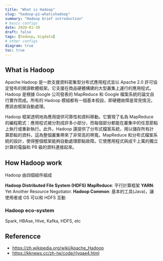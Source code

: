 ```yaml
---
title: "What is Hadoop"
slug: "hadoop-p1-whatishadoop"
summary: "Hadoop brief introduction"
# basic configs
date: 2020-01-30
draft: false
tags: [hadoop, bigdata]
# other configs
diagram: true
toc: true
---
```


## What is Hadoop

Apache Hadoop 是一款支援資料密集型分布式應用程式並以 Apache 2.0 許可協定發布的開源軟體框架。它支援在商品硬體構建的大型叢集上運行的應用程式。Hadoop 是根據 Google 公司發表的 MapReduce 和 Google 檔案系統的論文自行實作而成。所有的 Hadoop 模組都有一個基本假設，即硬體故障是常見情況，應該由框架自動處理。

Hadoop 框架透明地為應用提供可靠性和資料移動。它實現了名為 MapReduce 的編程範式：應用程式被分割成許多小部分，而每個部分都能在叢集中的任意節點上執行或重新執行。此外，Hadoop 還提供了分布式檔案系統，用以儲存所有計算節點的資料，這為整個叢集帶來了非常高的帶寬。MapReduce 和分布式檔案系統的設計，使得整個框架能夠自動處理節點故障。它使應用程式與成千上萬的獨立計算的電腦和 PB 級的資料連接起來。

## How Hadoop work

Hadoop 由四個組件組成

**Hadoop Distributed File System (HDFS)**
**MapReduce**: 平行計算框架
**YARN**: Yet Another Resource Negotiator.
**Hadoop Common**: 基本的工具(Java)，讓使用者或 OS 可以和 HDFS 互動

### Hadoop eco-system

Spark, HBAse, Hive, Kafka, HDFS, etc

## Referencce

- <https://zh.wikipedia.org/wiki/Apache_Hadoop>
- <https://kknews.cc/zh-tw/code/rlyqae4.html>
